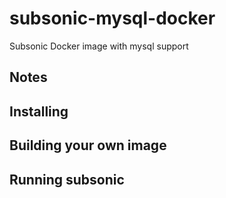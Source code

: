 # subsonic-mysql-docker
Subsonic Docker image with mysql support


## Notes

## Installing

## Building your own image

## Running subsonic
